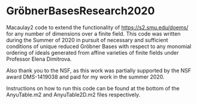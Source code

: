 # GröbnerBasesResearch2020
Macaulay2 code to extend the functionality of https://s2.smu.edu/doems/ for any number of dimensions over a finite field. This code was written during the Summer of 2020 in pursuit of necessary and sufficient conditions of unique reduced Gröbner Bases with respect to any monomial ordering of ideals generated from  affine varieties of finite fields under Professor Elena Dimitrova.

Also thank you to the NSF, as this work was partially supported by the NSF award DMS-1419038 and paid for my work in the summer 2020.

Instructions on how to run this code can be found at the bottom of the AnyuTable.m2 and AnyuTable2D.m2 files respectively.
